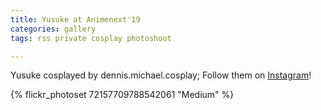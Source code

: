 ```yaml
---
title: Yusuke at Animenext'19
categories: gallery
tags: rss private cosplay photoshoot

---
```


Yusuke cosplayed by dennis.michael.cosplay; Follow them on [Instagram](https://www.instagram.com/dennis.michael.cosplay)!

{% flickr_photoset 72157709788542061 "Medium" %}